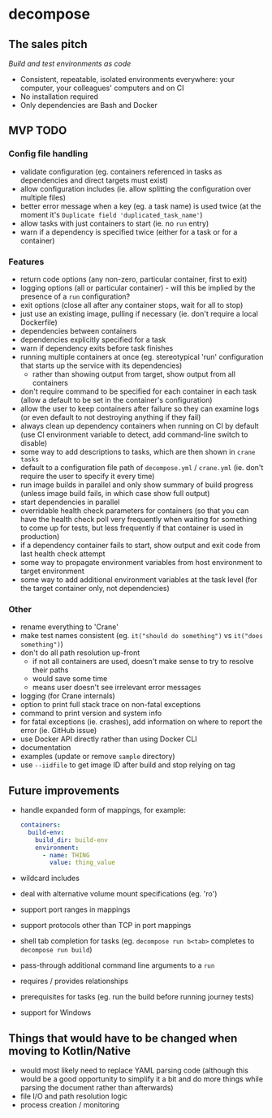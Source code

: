 # decompose

## The sales pitch

_Build and test environments as code_

* Consistent, repeatable, isolated environments everywhere: your computer, your colleagues' computers and on CI
* No installation required
* Only dependencies are Bash and Docker

## MVP TODO

### Config file handling
* validate configuration (eg. containers referenced in tasks as dependencies and direct targets must exist)
* allow configuration includes (ie. allow splitting the configuration over multiple files)
* better error message when a key (eg. a task name) is used twice (at the moment it's `Duplicate field 'duplicated_task_name'`)
* allow tasks with just containers to start (ie. no `run` entry)
* warn if a dependency is specified twice (either for a task or for a container)

### Features
* return code options (any non-zero, particular container, first to exit)
* logging options (all or particular container) - will this be implied by the presence of a `run` configuration?
* exit options (close all after any container stops, wait for all to stop)
* just use an existing image, pulling if necessary (ie. don't require a local Dockerfile)
* dependencies between containers
* dependencies explicitly specified for a task
* warn if dependency exits before task finishes
* running multiple containers at once (eg. stereotypical 'run' configuration that starts up the service with its dependencies)
  * rather than showing output from target, show output from all containers
* don't require command to be specified for each container in each task (allow a default to be set in the container's configuration)
* allow the user to keep containers after failure so they can examine logs (or even default to not destroying anything if they fail)
* always clean up dependency containers when running on CI by default (use CI environment variable to detect, add command-line switch to disable) 
* some way to add descriptions to tasks, which are then shown in `crane tasks`
* default to a configuration file path of `decompose.yml` / `crane.yml` (ie. don't require the user to specify it every time)
* run image builds in parallel and only show summary of build progress (unless image build fails, in which case show full output)
* start dependencies in parallel
* overridable health check parameters for containers (so that you can have the health check poll very frequently when waiting for something to 
  come up for tests, but less frequently if that container is used in production)
* if a dependency container fails to start, show output and exit code from last health check attempt 
* some way to propagate environment variables from host environment to target environment
* some way to add additional environment variables at the task level (for the target container only, not dependencies)

### Other
* rename everything to 'Crane'
* make test names consistent (eg. `it("should do something")` vs `it("does something")`)
* don't do all path resolution up-front
  * if not all containers are used, doesn't make sense to try to resolve their paths
  * would save some time
  * means user doesn't see irrelevant error messages
* logging (for Crane internals)
* option to print full stack trace on non-fatal exceptions
* command to print version and system info
* for fatal exceptions (ie. crashes), add information on where to report the error (ie. GitHub issue)
* use Docker API directly rather than using Docker CLI
* documentation
* examples (update or remove `sample` directory)
* use `--iidfile` to get image ID after build and stop relying on tag

## Future improvements
* handle expanded form of mappings, for example:
  
  ```yaml
  containers:
    build-env:
      build_dir: build-env
      environment:
        - name: THING
          value: thing_value
  
  ```

* wildcard includes
* deal with alternative volume mount specifications (eg. 'ro')
* support port ranges in mappings
* support protocols other than TCP in port mappings
* shell tab completion for tasks (eg. `decompose run b<tab>` completes to `decompose run build`)
* pass-through additional command line arguments to a `run`
* requires / provides relationships
* prerequisites for tasks (eg. run the build before running journey tests)
* support for Windows

## Things that would have to be changed when moving to Kotlin/Native

* would most likely need to replace YAML parsing code (although this would be a good opportunity to simplify it a 
  bit and do more things while parsing the document rather than afterwards)
* file I/O and path resolution logic
* process creation / monitoring
